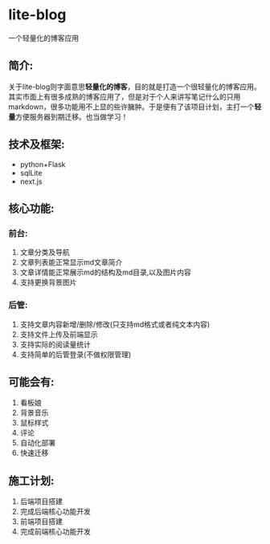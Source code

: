 # lite-blog
一个轻量化的博客应用

## 简介:
关于lite-blog则字面意思**轻量化的博客**，目的就是打造一个很轻量化的博客应用。其实市面上有很多成熟的博客应用了，但是对于个人来讲写笔记什么的只用markdown，很多功能用不上显的些许臃肿。于是便有了该项目计划，主打一个**轻量**方便服务器到期迁移。也当做学习！



## 技术及框架:

- python+Flask
- sqlLite
- next.js

## 核心功能:

### 前台:
1. 文章分类及导航
2. 文章列表能正常显示md文章简介
3. 文章详情能正常展示md的结构及md目录,以及图片内容
4. 支持更换背景图片

### 后管:
1. 支持文章内容新增/删除/修改(只支持md格式或者纯文本内容)
2. 支持文件上传及前端显示
3. 支持实际的阅读量统计
4. 支持简单的后管登录(不做权限管理)

## 可能会有:
1. 看板娘
2. 背景音乐
3. 鼠标样式
4. 评论
5. 自动化部署
6. 快速迁移

## 施工计划:
1. 后端项目搭建
2. 完成后端核心功能开发
3. 前端项目搭建
4. 完成前端核心功能开发



